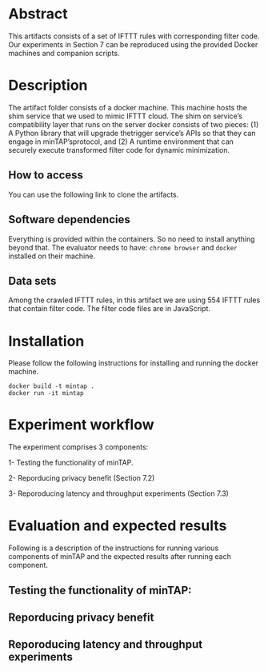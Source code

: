 # Abstract
This artifacts consists of a set of IFTTT rules with corresponding filter code. Our experiments in Section 7 can be reproduced using the provided Docker machines and companion scripts.

# Description
The artifact folder consists of a docker machine. This machine hosts the shim service that we used to mimic IFTTT cloud. The shim on service’s compatibility layer that runs on the server docker consists of two pieces: (1) A Python library that will upgrade thetrigger service’s APIs so that they can engage in minTAP’sprotocol, and (2) A runtime environment that can securely execute transformed filter code for dynamic minimization.

<!-- 1- **The first docker machine** runs the client browser extension. We implement the client as a Chrome extension that monitors the user’s interactions withthe IFTTT webpage by analyzing the endpoints being visited. For example, it will launch the authorization phase if the user visits URLs like ifttt.com/[service]/redirect_to_connect.    -->

## How to access
You can use the following link to clone the artifacts. 
## Software dependencies
Everything is provided within the containers. So no need to install anything beyond that. The evaluator needs to have: `chrome browser` and `docker` installed on their machine. 

## Data sets
Among the crawled IFTTT rules, in this artifact we are using 554 IFTTT rules that contain filter code. The filter code files are in JavaScript.
#  Installation
Please follow the following instructions for installing and running the docker machine.

```
docker build -t mintap .
docker run -it mintap
```

# Experiment workflow
The experiment comprises 3 components:  

1- Testing the functionality of minTAP. 

2- Reporducing privacy benefit (Section 7.2)

3- Reporoducing latency and throughput experiments (Section 7.3)



# Evaluation and expected results
Following is a description of the instructions for running various components of minTAP and the expected results after running each component.
## Testing the functionality of minTAP:

## Reporducing privacy benefit

## Reporoducing latency and throughput experiments


